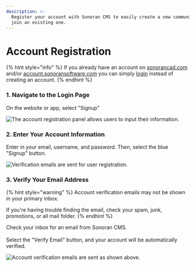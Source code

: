 ```yaml
---
description: >-
  Register your account with Sonoran CMS to easily create a new community, or
  join an existing one.
---
```


# Account Registration

{% hint style="info" %}
If you already have an account on [sonorancad.com](https://sonorancad.com/) and/or [account.sonoransoftware.com](https://account.sonoransoftware.com) you can simply [login](https://sonorancms.com/#/login) instead of creating an account.
{% endhint %}

### 1. Navigate to the Login Page

On the website or app, select "Signup"

![The account registration panel allows users to input their information.](../../.gitbook/assets/chrome\_HkDwOtTZyO.png)

### 2. Enter Your Account Information

Enter in your email, username, and password. Then, select the blue "Signup" button.

![Verification emails are sent for user registration.](../../.gitbook/assets/chrome\_ajhonWnahF.png)

### 3. Verify Your Email Address

{% hint style="warning" %}
Account verification emails may not be shown in your primary inbox.

If you're having trouble finding the email, check your spam, junk, promotions, or all mail folder.
{% endhint %}

Check your inbox for an email from Sonoran CMS.\
\
Select the "Verify Email" button, and your account will be automatically verified.

![Account verification emails are sent as shown above.](../../.gitbook/assets/msedge\_ODRH1gJG4s.png)
